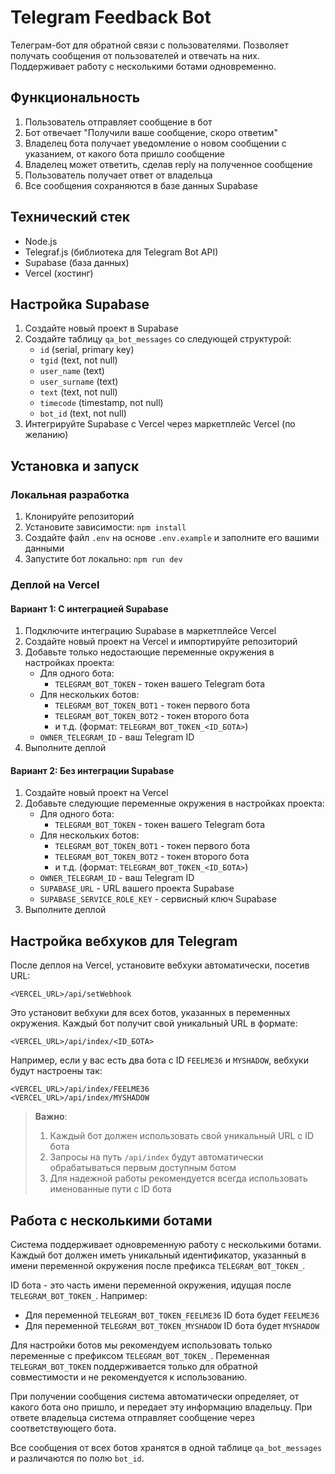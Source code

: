 # Telegram Feedback Bot

Телеграм-бот для обратной связи с пользователями. Позволяет получать сообщения от пользователей и отвечать на них. Поддерживает работу с несколькими ботами одновременно.

## Функциональность

1. Пользователь отправляет сообщение в бот
2. Бот отвечает "Получили ваше сообщение, скоро ответим"
3. Владелец бота получает уведомление о новом сообщении с указанием, от какого бота пришло сообщение
4. Владелец может ответить, сделав reply на полученное сообщение
5. Пользователь получает ответ от владельца
6. Все сообщения сохраняются в базе данных Supabase

## Технический стек

- Node.js
- Telegraf.js (библиотека для Telegram Bot API)
- Supabase (база данных)
- Vercel (хостинг)

## Настройка Supabase

1. Создайте новый проект в Supabase
2. Создайте таблицу `qa_bot_messages` со следующей структурой:
   - `id` (serial, primary key)
   - `tgid` (text, not null)
   - `user_name` (text)
   - `user_surname` (text)
   - `text` (text, not null)
   - `timecode` (timestamp, not null)
   - `bot_id` (text, not null)
3. Интегрируйте Supabase с Vercel через маркетплейс Vercel (по желанию)

## Установка и запуск

### Локальная разработка

1. Клонируйте репозиторий
2. Установите зависимости: `npm install`
3. Создайте файл `.env` на основе `.env.example` и заполните его вашими данными
4. Запустите бот локально: `npm run dev`

### Деплой на Vercel

#### Вариант 1: С интеграцией Supabase

1. Подключите интеграцию Supabase в маркетплейсе Vercel
2. Создайте новый проект на Vercel и импортируйте репозиторий
3. Добавьте только недостающие переменные окружения в настройках проекта:
   - Для одного бота:
     - `TELEGRAM_BOT_TOKEN` - токен вашего Telegram бота
   - Для нескольких ботов:
     - `TELEGRAM_BOT_TOKEN_BOT1` - токен первого бота
     - `TELEGRAM_BOT_TOKEN_BOT2` - токен второго бота
     - и т.д. (формат: `TELEGRAM_BOT_TOKEN_<ID_БОТА>`)
   - `OWNER_TELEGRAM_ID` - ваш Telegram ID
4. Выполните деплой

#### Вариант 2: Без интеграции Supabase

1. Создайте новый проект на Vercel
2. Добавьте следующие переменные окружения в настройках проекта:
   - Для одного бота:
     - `TELEGRAM_BOT_TOKEN` - токен вашего Telegram бота
   - Для нескольких ботов:
     - `TELEGRAM_BOT_TOKEN_BOT1` - токен первого бота
     - `TELEGRAM_BOT_TOKEN_BOT2` - токен второго бота
     - и т.д. (формат: `TELEGRAM_BOT_TOKEN_<ID_БОТА>`)
   - `OWNER_TELEGRAM_ID` - ваш Telegram ID
   - `SUPABASE_URL` - URL вашего проекта Supabase
   - `SUPABASE_SERVICE_ROLE_KEY` - сервисный ключ Supabase
3. Выполните деплой

## Настройка вебхуков для Telegram

После деплоя на Vercel, установите вебхуки автоматически, посетив URL:
```
<VERCEL_URL>/api/setWebhook
```

Это установит вебхуки для всех ботов, указанных в переменных окружения. Каждый бот получит свой уникальный URL в формате:
```
<VERCEL_URL>/api/index/<ID_БОТА>
```

Например, если у вас есть два бота с ID `FEELME36` и `MYSHADOW`, вебхуки будут настроены так:
```
<VERCEL_URL>/api/index/FEELME36
<VERCEL_URL>/api/index/MYSHADOW
```

> **Важно**: 
> 1. Каждый бот должен использовать свой уникальный URL с ID бота
> 2. Запросы на путь `/api/index` будут автоматически обрабатываться первым доступным ботом
> 3. Для надежной работы рекомендуется всегда использовать именованные пути с ID бота

## Работа с несколькими ботами

Система поддерживает одновременную работу с несколькими ботами. Каждый бот должен иметь уникальный идентификатор, указанный в имени переменной окружения после префикса `TELEGRAM_BOT_TOKEN_`.

ID бота - это часть имени переменной окружения, идущая после `TELEGRAM_BOT_TOKEN_`. Например:
- Для переменной `TELEGRAM_BOT_TOKEN_FEELME36` ID бота будет `FEELME36`
- Для переменной `TELEGRAM_BOT_TOKEN_MYSHADOW` ID бота будет `MYSHADOW`

Для настройки ботов мы рекомендуем использовать только переменные с префиксом `TELEGRAM_BOT_TOKEN_`. Переменная `TELEGRAM_BOT_TOKEN` поддерживается только для обратной совместимости и не рекомендуется к использованию.

При получении сообщения система автоматически определяет, от какого бота оно пришло, и передает эту информацию владельцу. При ответе владельца система отправляет сообщение через соответствующего бота.

Все сообщения от всех ботов хранятся в одной таблице `qa_bot_messages` и различаются по полю `bot_id`. 